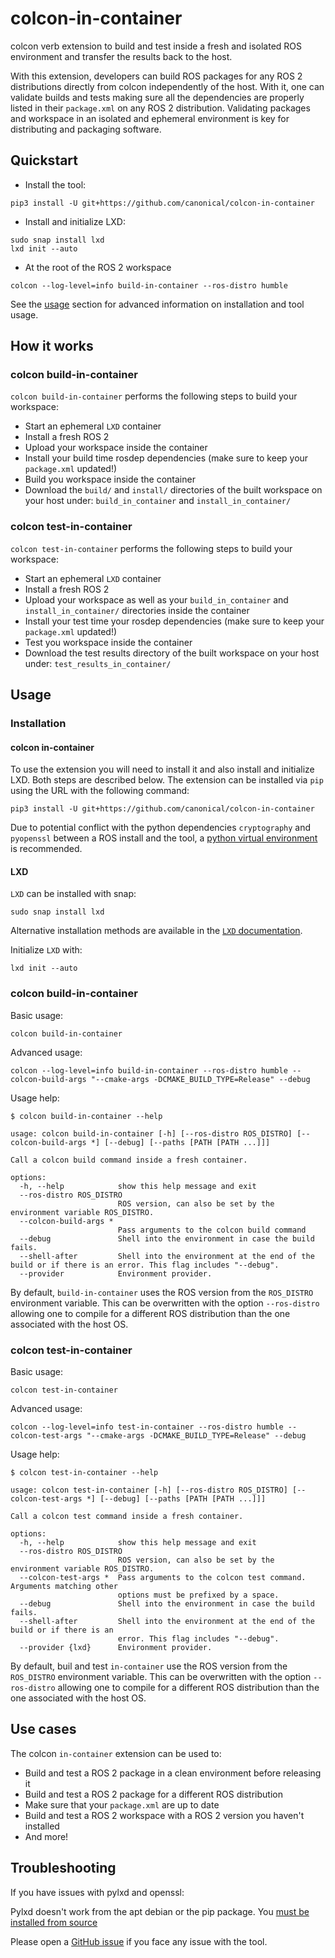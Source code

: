 # colcon-in-container

colcon verb extension to build and test inside a fresh and isolated ROS environment and transfer the results back to the host.

With this extension, developers can build ROS packages for any ROS 2 distributions directly from colcon independently of the host. With it, one can validate builds and tests making sure all the dependencies are properly listed in their `package.xml` on any ROS 2 distribution. Validating packages and workspace in an isolated and ephemeral environment is key for distributing and packaging software.

## Quickstart

- Install the tool:
```
pip3 install -U git+https://github.com/canonical/colcon-in-container
```
- Install and initialize LXD:
```
sudo snap install lxd
lxd init --auto
```
- At the root of the ROS 2 workspace
```
colcon --log-level=info build-in-container --ros-distro humble
```

See the [usage](#usage) section for advanced information on installation and tool usage.

## How it works

### colcon build-in-container

`colcon build-in-container` performs the following steps to build your workspace:
- Start an ephemeral `LXD` container
- Install a fresh ROS 2
- Upload your workspace inside the container
- Install your build time rosdep dependencies (make sure to keep your `package.xml` updated!)
- Build you workspace inside the container
- Download the `build/` and `install/` directories of the built workspace on your host under: `build_in_container` and `install_in_container/`

### colcon test-in-container

`colcon test-in-container` performs the following steps to build your workspace:
- Start an ephemeral `LXD` container
- Install a fresh ROS 2
- Upload your workspace as well as your `build_in_container` and `install_in_container/` directories inside the container
- Install your test time your rosdep dependencies (make sure to keep your `package.xml` updated!)
- Test you workspace inside the container
- Download the test results directory of the built workspace on your host under: `test_results_in_container/`

## Usage
### Installation
#### colcon in-container
To use the extension you will need to install it and also install and initialize LXD. Both steps are described below.
The extension can be installed via `pip` using the URL with the following command:

```
pip3 install -U git+https://github.com/canonical/colcon-in-container
```
Due to potential conflict with the python dependencies `cryptography` and `pyopenssl` between a ROS install and the tool, a [python virtual environment](https://docs.python.org/3/library/venv.html) is recommended.
#### LXD

`LXD` can be installed with snap:

```
sudo snap install lxd
```

Alternative installation methods are available in the [`LXD` documentation](https://documentation.ubuntu.com/lxd/en/latest/installing/).

Initialize `LXD` with:

```
lxd init --auto
```

### colcon build-in-container

Basic usage:
```
colcon build-in-container
```

Advanced usage:
```
colcon --log-level=info build-in-container --ros-distro humble --colcon-build-args "--cmake-args -DCMAKE_BUILD_TYPE=Release" --debug
```

Usage help:
```
$ colcon build-in-container --help

usage: colcon build-in-container [-h] [--ros-distro ROS_DISTRO] [--colcon-build-args *] [--debug] [--paths [PATH [PATH ...]]]

Call a colcon build command inside a fresh container.

options:
  -h, --help            show this help message and exit
  --ros-distro ROS_DISTRO
                        ROS version, can also be set by the environment variable ROS_DISTRO.
  --colcon-build-args *
                        Pass arguments to the colcon build command
  --debug               Shell into the environment in case the build fails.
  --shell-after         Shell into the environment at the end of the build or if there is an error. This flag includes "--debug".
  --provider            Environment provider.
```

By default, `build-in-container` uses the ROS version from the `ROS_DISTRO` environment variable.
This can be overwritten with the option `--ros-distro` allowing one to compile for a different ROS distribution than the one associated with the host OS.

### colcon test-in-container

Basic usage:
```
colcon test-in-container
```

Advanced usage:
```
colcon --log-level=info test-in-container --ros-distro humble --colcon-test-args "--cmake-args -DCMAKE_BUILD_TYPE=Release" --debug
```

Usage help:
```
$ colcon test-in-container --help

usage: colcon test-in-container [-h] [--ros-distro ROS_DISTRO] [--colcon-test-args *] [--debug] [--paths [PATH [PATH ...]]]

Call a colcon test command inside a fresh container.

options:
  -h, --help            show this help message and exit
  --ros-distro ROS_DISTRO
                        ROS version, can also be set by the environment variable ROS_DISTRO.
  --colcon-test-args *  Pass arguments to the colcon test command. Arguments matching other
                        options must be prefixed by a space.
  --debug               Shell into the environment in case the build fails.
  --shell-after         Shell into the environment at the end of the build or if there is an
                        error. This flag includes "--debug".
  --provider {lxd}      Environment provider.
```

By default, buil and test `in-container` use the ROS version from the `ROS_DISTRO` environment variable.
This can be overwritten with the option `--ros-distro` allowing one to compile for a different ROS distribution than the one associated with the host OS.

## Use cases
The colcon `in-container` extension can be used to:
- Build and test a ROS 2 package in a clean environment before releasing it
- Build and test a ROS 2 package for a different ROS distribution
- Make sure that your `package.xml` are up to date
- Build and test a ROS 2 workspace with a ROS 2 version you haven't installed
- And more!

## Troubleshooting
If you have issues with pylxd and openssl:

Pylxd doesn't work from the apt debian or the pip package. You [must be installed from source](https://discuss.linuxcontainers.org/t/5-0-2-raises-connection-reset-by-peer-exception-on-pylxds-container-execute/16292)

Please open a [GitHub issue](https://github.com/canonical/colcon-in-container/issues) if you face any issue with the tool.
